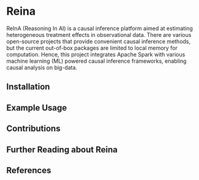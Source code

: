 # Reina

ReInA (Reasoning In AI) is a causal inference platform aimed at estimating heterogeneous treatment effects in observational data. There are various open-source projects that provide convenient causal inference methods, but the current out-of-box packages are limited to local memory for computation. Hence, this project integrates Apache Spark with various machine learning (ML) powered causal inference frameworks, enabling causal analysis on big-data.

## Installation

## Example Usage

## Contributions

## Further Reading about Reina

## References
